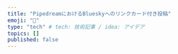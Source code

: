 ```yaml
---
title: "PipedreamにおけるBlueskyへのリンクカード付き投稿"
emoji: "🤖"
type: "tech" # tech: 技術記事 / idea: アイデア
topics: []
published: false
---
```


